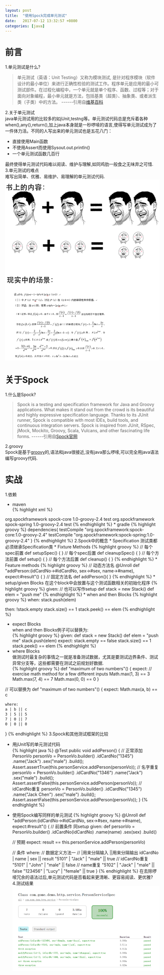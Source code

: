 ```yaml
---
layout: post
title:  "使用Spock完成单元测试"
date:   2017-07-12 13:32:57 +0800
categories: [java]
---
```

# 前言
1.单元测试是什么?   
> 单元测试（英语：Unit Testing）又称为模块测试, 是针对程序模块（软件设计的最小单位）来进行正确性检验的测试工作。程序单元是应用的最小可测试部件。在过程化编程中，一个单元就是单个程序、函数、过程等；对于面向对象编程，最小单元就是方法，包括基类（超类）、抽象类、或者派生类（子类）中的方法。   ------引用自[维基百科](https://zh.wikipedia.org/wiki/%E5%8D%95%E5%85%83%E6%B5%8B%E8%AF%95)  

2.关于单元测试   
java单元测试用的比较多的如jUnit,testng等。单元测试代码总是充斥着各种when(),any(),return(),加上java本身就是一秒啰嗦的语言,使得写单元测试成为了一件体力活。不同的人写出来的单元测试也是五花八门：      

* 直接使用Main函数   
* 不使用Assert而使用Sysout.out.println()   
* 一个单元测试函数几百行   

最终使得单元测试代码难以阅读、维护与理解,如同鸡肋一般食之无味弃之可惜.   
3.单元测试的难点      
难写出简单、优雅、易维护、易理解的单元测试代码.   
![实际单元测试](/images/2017-07-12/unit_test.png)  

# 关于Spock
1.什么是Spock?   
> Spock is a testing and specification framework for Java and Groovy applications. What makes it stand out from the crowd is its beautiful and highly expressive specification language. Thanks to its JUnit runner, Spock is compatible with most IDEs, build tools, and continuous integration servers. Spock is inspired from JUnit, RSpec, jMock, Mockito, Groovy, Scala, Vulcans, and other fascinating life forms. ------引用自[Spock官网](http://spockframework.org/)  
  
2.groovy   
Spock是基于[groovy](http://www.groovy-lang.org/)的,语法和java很接近,没有java那么啰嗦,可以完全用java语法编写groovy代码.   

# 实战
1.依赖   
* maven   
{% highlight xml %}
<dependency>
    <groupId>org.spockframework</groupId>
    <artifactId>spock-core</artifactId>
    <version>1.0-groovy-2.4</version>
    <scope>test</scope>
</dependency>
<!-- if use spring -->
<dependency>
    <groupId>org.spockframework</groupId>
    <artifactId>spock-spring</artifactId>
    <version>1.0-groovy-2.4</version>
    <scope>test</scope>
</dependency>
{% endhighlight %}
* gradle   
{% highlight groovy %}  
dependencies{
    testCompile "org.spockframework:spock-core:1.0-groovy-2.4"
    testCompile "org.spockframework:spock-spring:1.0-groovy-2.4"
}
{% endhighlight %}
2.Spock中的概念
* Specification   
测试类都必须继承Specification类   
* Fixture Methods   
{% highlight groovy %}
// 每个spec前置
def setupSpec() {
}
// 每个spec后置
def cleanupSpec() {
}
// 每个方法前置
def setup() {
}
// 每个方法后置
def cleanup() {
}
{% endhighlight %}
* Feature methods
{% highlight groovy %}
// 动态方法名
@Unroll
def "addPerson:(idCardNo->#idCardNo, sex->#sex, name->#name), expect:#result"() {
}
// 固定方法名
def addPerson(){
}
{% endhighlight %}
* setup/given Blocks   
在这个block中会放置与这个测试函数相关的初始化程序   
{% highlight groovy %}
given: // 也可以写作setup 
def stack = new Stack()
def elem = "push me"
{% endhighlight %}
* when and then Blocks   
{% highlight groovy %}
when:
stack.push(elem)  

then:
!stack.empty
stack.size() == 1
stack.peek() == elem
{% endhighlight %}
* expect Blocks   
when and then Blocks例子可以替换为:   
{% highlight groovy %}
given:
def stack = new Stack()
def elem = "push me"
stack.push(elem)
expect:
stack.empty == false
stack.size() == 1
stack.peek() == elem
{% endhighlight %}
* where Blocks   
做测试时最复杂的事情之一就是准备测试数据，尤其是要测试边界条件、测试异常分支等，这些都需要在测试之前规划好数据.   
{% highlight groovy %}
def "maximum of two numbers"() {
    expect:
    // exercise math method for a few different inputs
    Math.max(1, 3) == 3
    Math.max(7, 4) == 7
    Math.max(0, 0) == 0
}

// 可以替换为
def "maximum of two numbers"() {
    expect:
    Math.max(a, b) == c

    where:
    a | b || c
    3 | 5 || 5
    7 | 0 || 7
    0 | 0 || 0
}
{% endhighlight %}
3.Spock和其他测试框架的比较   
* 用jUnit写的单元测试代码   
{% highlight java %}
@Test
public void addPerson() {
    // 正常添加
    PersonVo personVo = PersonVo.builder()
        .idCardNo("1345")
        .name("Jack")
        .sex("male")
        .build();
    Assert.assertTrue(this.personService.addPerson(personVo));
    // 名字重复
    personVo = PersonVo.builder()
        .idCardNo("1346")
        .name("Jack")
        .sex("male")
        .build();
    Assert.assertFalse(this.personService.addPerson(personVo));
    // idCardNo重复
    personVo = PersonVo.builder()
        .idCardNo("1345")
        .name("Jack Chen")
        .sex("male")
        .build();
    Assert.assertFalse(this.personService.addPerson(personVo));
}
{% endhighlight %}
* 使用Spock编写同样的单元测试
{% highlight groovy %}
@Unroll
def "addPerson:(idCardNo->#idCardNo, sex->#sex, name->#name), expect:#result"() {
    // 前置条件 同setup
    given:
    def personVo = PersonVo.builder()
        .idCardNo(idCardNo)
        .name(name)
        .sex(sex)
        .build()

    // 预期
    expect:
    result == this.personService.addPerson(personVo)

    // 条件
    where:
    // 数据定义方法一
    // |用来分隔输入 ||用来分隔输出
    idCardNo | name   | sex      || result
    "5101"   | "Jack" | "male"   || true
    // idCardNo重复
    "5101"   | "John" | "male"   || false
    // name重复
    "5102"   | "Jack" | "male"   || false
    "123456" | "Lucy" | "female" || true
}
{% endhighlight %}
在去除啰嗦冗余的语法过后,单元测试代码是否看起来更清晰、更容易阅读、更优雅?   
4.测试结果   
![测试结果](/images/2017-07-12/test_result.png)  